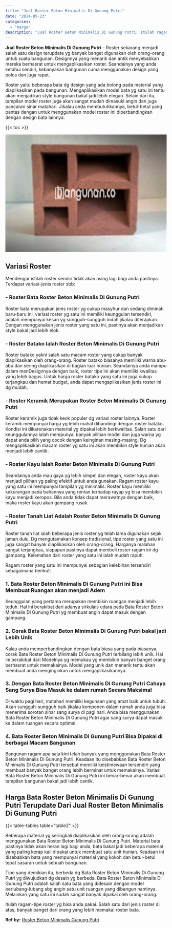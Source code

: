```yaml
---
title: "Jual Roster Beton Minimalis Di Gunung Putri"
date: "2024-05-23"
categories: 
  - "harga"
description: "Jual Roster Beton Minimalis Di Gunung Putri. Itulah ragam-tipe roster yg bisa anda pakai. Salah satu dari jenis roster di atas, banyak banget dari orang yang..."
---
```


**Jual Roster Beton Minimalis Di Gunung Putri** – Roster sekarang menjadi salah satu design terupdate yg banyak banget digunakan oleh orang-orang untuk suatu bangunan. Designnya yang menarik dan antik menyebabkan mereka berhasrat untuk mengaplikasikan roster. Seandainya yang anda ketahui sendiri, kebanyakan bangunan cuma menggunakan design yang polos dan juga rapat.

Roster yaitu beberapa bata dg design yang ada bolong pada material yang diaplikasikan pada bangunan. Mengaplikasikan model bata yg satu ini tentu akan menjadikan style bangunan bakal jadi lebih elegan. Selain dari itu, tampilan model roster juga akan sangat mudah dimasuki angin dan juga pancaran sinar matahari. Jikalau anda membutuhkannya, betul-betul yang pantas dengan untuk menggunakan model roster ini diperbandingkan dengan design bata lainnya.

{{< toc >}}

![Jual Roster Beton Minimalis Di Gunung Putri](/images/bata-roster-minimalis-11.png)

## Variasi Roster

Mendengar istilah roster sendiri tidak akan asing lagi bagi anda pastinya. Terdapat variasi-jenis roster sbb:

### \- Roster Bata Roster Beton Minimalis Di Gunung Putri

Roster bata merupakan jenis roster yg cukup masyhur dan sedang diminati baru-baru ini, variasi roster yg satu ini memiliki keunggulan tersendiri, adalah mempunyai kesan yg sungguh-sungguh indah jikalau diterapkan. Dengan menggunakan jenis roster yang satu ini, pastinya akan menjadikan style bakal jadi lebih elok.

### \- Roster Batako Ialah Roster Beton Minimalis Di Gunung Putri

Roster batako yakni salah satu macam roster yang cukup banyak diaplikasikan oleh orang-orang. Roster batako biasanya memiliki warna abu-abu dan sering diaplikasikan di bagian luar hunian. Seandainya anda mampu dalam menDesignnya dengan baik, roster tipe ini akan memiliki kwalitas yang lebih bagus. Untuk harga roster batako yang satu ini juga cukup terjangkau dan hemat budget, anda dapat mengaplikasikan jenis roster ini dg mudah.

### \- Roster Keramik Merupakan Roster Beton Minimalis Di Gunung Putri

Roster keramik juga tidak keok populer dg variasi roster lainnya. Roster keramik mempunyai harga yg lebih mahal dibandingi dengan roster batako. Kondisi ini dikarenakan material yg dipakai lebih berkwalitas. Salah satu dari keunggulannya ialah mempunyai banyak pilihan model dan juga warna yg dapat anda pilih yang cocok dengan keinginan masing-masing. Dg mengaplikasikan macam roster yg satu ini akan membikin style hunian akan menjadi lebih cantik.

### \- Roster Kayu Ialah Roster Beton Minimalis Di Gunung Putri

Seandainya anda mau gaya yg lebih simpel dan elegan, roster kayu akan menjadi pilihan yg paling efektif untuk anda gunakan. Ragam roster kayu yang satu ini mempunyai tampilan yg minimalis. Roster kayu memiliki kekurangan pada bahannya yang rentan terhadap rayap yg bisa membikin kayu menjadi keropos. Bila anda tidak dapat merawatnya dengan baik, maka roster kayu akan gampang rusak.

### \- Roster Tanah Liat Adalah Roster Beton Minimalis Di Gunung Putri

Roster tanah liat ialah beberapa jenis roster yg telah lama digunakan sejak jaman dulu. Dg mengutamakan konsep tradisional, tipe roster yang satu ini juga sangat banyak diaplikasikan oleh orang-orang. Harganya malahan sangat terjangkau, siapapun pastinya dapat membeli roster ragam ini dg gampang. Kelemahan dari roster yang satu ini ialah mudah rapuh.

Ragam roster yang satu ini mempunyai sebagian kelebihan tersendiri sebagaimana berikut:

### 1\. Bata Roster Beton Minimalis Di Gunung Putri ini Bisa Membuat Ruangan akan menjadi Adem

Keunggulan yang pertama merupakan membikin ruangan menjadi lebih teduh. Hal ini berakibat dari adanya sirkulais udara pada Bata Roster Beton Minimalis Di Gunung Putri yg membuat angin dapat masuk dengan gampang.

### 2\. Corak Bata Roster Beton Minimalis Di Gunung Putri bakal jadi Lebih Unik

Kalau anda memperbandingkan dengan bata biasa yang pada biasanya, corak Bata Roster Beton Minimalis Di Gunung Putri terbilang lebih unik. Hal ini berakibat dari Modelnya yg memukau yg membikin banyak banget orang berhasrat untuk memakainya. Model yang unik dan menarik tentu akan membuat anda menginginkan untuk mengaplikasikannya.

### 3\. Dengan Bata Roster Beton Minimalis Di Gunung Putri Cahaya Sang Surya Bisa Masuk ke dalam rumah Secara Maksimal

Di waktu pagi hari, matahari memiliki kegunaan yang amat baik untuk tubuh. Akan sungguh-sungguh baik jikalau komponen dalam rumah anda juga bisa menerima sorotan sinar sang surya di pagi hari. Anda bisa menggunakan Bata Roster Beton Minimalis Di Gunung Putri agar sang surya dapat masuk ke dalam ruangan secara optimal.

### 4\. Bata Roster Beton Minimalis Di Gunung Putri Bisa Dipakai di berbagai Macam Bangunan

Bangunan ragam apa saja kini telah banyak yang menggunakan Bata Roster Beton Minimalis Di Gunung Putri. Keadaan itu disebabkan Bata Roster Beton Minimalis Di Gunung Putri tersebut memiliki keistimewaan tersendiri yang membuat banyak banget orang lebih berminat untuk memakainya. Variasi Bata Roster Beton Minimalis Di Gunung Putri ini benar-benar akan membuat tampilan bangunan bakal jadi lebih cantik.

## Harga Bata Roster Beton Minimalis Di Gunung Putri Terupdate Dari Jual Roster Beton Minimalis Di Gunung Putri

{{< table-tables table="table2" >}}

Beberapa material yg seringkali diaplikasikan oleh orang-orang adalah menggunakan Bata Roster Beton Minimalis Di Gunung Putri. Material bata pastinya tidak akan heran lagi bagi anda, bata bakal jadi beberapa material yang paling kerap kali dipakai untuk membuat satu unit hunian. Keadaan ini disebabkan bata yang mempunyai material yang kokoh dan betul-betul tepat sasaran untuk sebuah bangunan.

Tipe yang demikian itu, berbeda dg Bata Roster Beton Minimalis Di Gunung Putri yg diwujudkan dg desain yg berbeda. Bata Roster Beton Minimalis Di Gunung Putri adalah salah satu bata yang didesain dengan model berlubang-lubang sbg angin satu unit ruangan yang dibangun nantinya. Melainkan yang satu ini sudah sangat banyak dipakai oleh orang-orang.

Itulah ragam-tipe roster yg bisa anda pakai. Salah satu dari jenis roster di atas, banyak banget dari orang yang lebih memakai roster bata.

**Ref by:** [Roster Beton Minimalis Gunung Putri](https://id.wikipedia.org/wiki/Roster)
